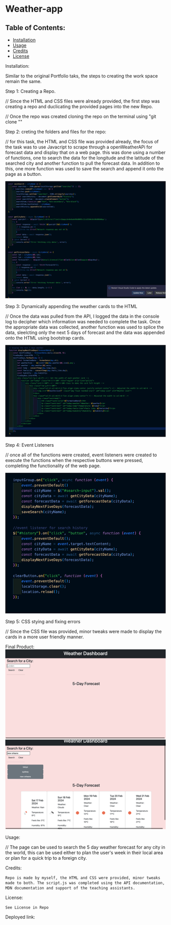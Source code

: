 # Weather-app

## Table of Contents: 
* [Installation](#installation)
* [Usage](#usage)
* [Credits](#credits)
* [License](#license)


Installation: 

Similar to the original Portfolio taks, the steps to creating the work space remain the same.

Step 1: Creating a Repo. 

// Since the HTML and CSS files were already provided, the first step was creating a repo and duclicating the provided pages into the new Repo. 

// Once the repo was created cloning the repo on the terminal using "git clone "<SSH link>"

Step 2: creting the folders and files for the repo:

// for this task, the HTML and CSS file was provided already, the focus of the task was to use Javacript to scrape through a openWeatherAPi for forecast data and display that on a web page. this was done using a number of functions, one to search the data for the longitude and the latitude of the searched city and another function to pull the forecast data. In addition to this, one more function was used to save the search and append it onto the page as a button.

![Search Function](./assets/Images/Search%20function.png)

Step 3: Dynamically appending the weather cards to the HTML 

// Once the data was pulled from the API, I logged the data in the console log to decipher which information was needed to complete the task. Once the appropriate data was collected, another function was used to splice the data, sleelcting only the next 5 days of forecast and the data was appended onto the HTML using bootstrap cards.

![dynamically creating weather cards](./assets/Images/dynamically%20created%20cards.png)


Step 4: Event Listeners

// once all of the functions were created, event listeners were created to execute the functions when the respective buttons were pressed, completing the functionality of the web page.


![Event Listeners](./assets/Images/event%20listeners.png)

Step 5: CSS stying and fixing errors

// Since the CSS file was provided, minor tweaks were made to display the cards in a more user friendly manner.

Final Product: 
![Event Listeners](./assets/Images/blank-page.png)
![Event Listeners](./assets/Images/final-page-with-searches.png)


Usage: 

// The page can be used to search the 5 day weather forecast for any city in the world, this can be used either to plan the user's week in their local area or plan for a quick trip to a foreign city.

Credits: 

    Repo is made by myself, the HTML and CSS were provided, minor tweaks made to both. The script.js was completed using the API documentation, MDN documentation and support of the teaching assistants.

License:

    See License in Repo


Deployed link: 